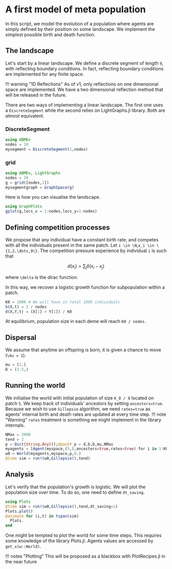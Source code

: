# A first model of meta population

In this script, we model the evolution of a population where agents are simply defined by their position on some landscape. We implement the simplest possible birth and death function.

## The landscape
Let's start by a linear landscape. We define a discrete segment of length `9`, with reflecting boundary conditions. In fact, reflecting boundary conditions are implemented for any finite space.

!!! warning "1D Reflections"
  As of v1, only reflections on one dimensional space are implemented. We have a two dimensional reflection method that will be released in the future.

There are two ways of implementing a linear landscape. The first one uses a `DiscreteSegment` while the second relies on LightGraphs.jl library. Both are *almost* equivalent.

### DiscreteSegment
```julia
using ABMEv
nodes = 10
mysegment = DiscreteSegment(1,nodes)
```

### grid
```julia
using ABMEv, LightGraphs
nodes = 10
g = grid([nodes,1])
mysegmentgraph = GraphSpace(g)
```
Here is how you can visualise the landscape.

```julia
using GraphPlots
gplot(g,locs_x = 1:nodes,locs_y=1:nodes)
```

## Defining competition processes
We propose that any individual have a constant birth rate, and competes with all the individuals present in the same patch. Let ``i \in \N``,``x_i \in \{1,2,\dots,9\}``.
The competition pressure experience by individual ``i`` is such that

```math
d(x_i) = \sum_j \delta(x_i-x_j)
```
where ``\delta`` is the dirac function.

In this way, we recover a logistic growth function for subpopulation within a patch.

```julia
K0 = 1000 # We will have in total 1000 individuals
b(X,t) = 1 / nodes
d(X,Y,t) = (X[1] ≈ Y[1]) / K0
```
At equilibrium, population size in each deme will reach `K0 / nodes`.

## Dispersal
We assume that anytime an offspring is born, it is given a chance to move (`\mu = 1`).
```julia
mu = [1.]
D = (1.5,)
```
## Running the world
We initialise the world with initial population of size ``K_0 / 9`` located on patch `5`. We keep track of individuals' ancestors by setting `ancestors=true`. Because we wish to use `Gillepsie` algorithm, we need `rates=true` as agents' internal birth and death rates are updated at every time step.
!!! note "Warning"
  `rates` treatment is something we might implement in the library internals.

```julia
NMax = 2000
tend = 2
p = Dict{String,Any}();@pack! p = d,b,D,mu,NMax
myagents = [Agent(myspace,(5,),ancestors=true,rates=true) for i in 1:K0/nodes]
w0 = World(myagents,myspace,p,0.)
@time sim = run!(w0,Gillepsie(),tend)
```
## Analysis
Let's verify that the population's growth is logistic. We will plot the population size over time.
To do so, one need to define `dt_saving`.

```julia
using Plots
@time sim = run!(w0,Gillepsie(),tend,dt_saving=1)
Plots.plot()
@animate for (i,t) in tspan(sim)
  Plots.
end
```

One might be tempted to plot the world for some time steps. This requires some knowledge of the library Plots.jl.
Agents values are accessed by `get_x(w::World)`.

!!! notes "Plotting"
  This will be proposed as a blackbox with PlotRecipes.jl in the near future
